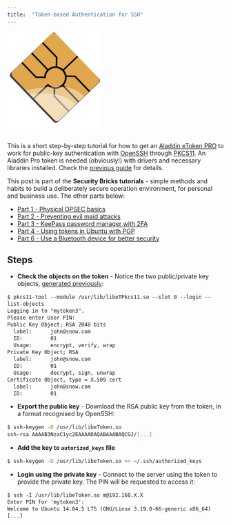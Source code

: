 ```yaml
---
title:  "Token-based Authentication for SSH"
---
```


![Logo](/assets/images/token-ssh/smart-card.png)

This is a short step-by-step tutorial for how to get an [Aladdin eToken PRO](https://github.com/OpenSC/OpenSC/wiki/Aladdin-eToken-PRO)
to work for public-key authentication with [OpenSSH](https://www.openssh.com/) through [PKCS11](https://en.wikipedia.org/wiki/PKCS_11).
An Aladdin Pro token is needed (obviously!) with drivers and necessary libraries installed. 
Check the [previous guide](https://livz.github.io/2017/07/17/using-tokens-in-Ubuntu-with-pgp.html) for details.

This post is part of the **Security Bricks tutorials** - simple methods and habits
to build a deliberately secure operation environment, for personal and business use. The other parts below:

* [Part 1 - Physical OPSEC basics](https://livz.github.io/2017/07/02/physical-OPSEC-basics.html)
* [Part 2 - Preventing evil maid attacks](https://livz.github.io/2017/05/06/preventing-evil-maid-attacks.html)
* [Part 3 - KeePass password manager with 2FA](https://livz.github.io/2017/07/09/keepass-password-manager-with-2fa.html)
* [Part 4 - Using tokens in Ubuntu with PGP](https://livz.github.io/2017/07/17/using-tokens-in-Ubuntu-with-pgp.html)
* [Part 6 - Use a Bluetooth device for better security](https://livz.github.io/2017/08/02/use-Bluetooth-device-for-better-security.html)

## Steps
* **Check the objects on the token** - Notice the two public/private key objects, 
[generated previously](https://livz.github.io/2017/07/17/using-tokens-in-Ubuntu-with-pgp.html):
```
$ pkcs11-tool --module /usr/lib/libeTPkcs11.so --slot 0 --login --list-objects
Logging in to "mytoken3".
Please enter User PIN: 
Public Key Object; RSA 2048 bits
  label:      john@snow.com
  ID:         01
  Usage:      encrypt, verify, wrap
Private Key Object; RSA 
  label:      john@snow.com
  ID:         01 
  Usage:      decrypt, sign, unwrap
Certificate Object, type = X.509 cert
  label:      john@snow.com
  ID:         01
```
* **Export the public key** - Download the RSA public key from the token, in a format recognised by OpenSSH:
```bash
$ ssh-keygen -D /usr/lib/libeToken.so
ssh-rsa AAAAB3NzaC1yc2EAAAADAQABAAABAQCGJ/[...]
```

* **Add the key to ```autorized_keys``` file**
```bash
$ ssh-keygen -D /usr/lib/libeToken.so >> ~/.ssh/authorized_keys
```

* **Login using the private key** - Connect to the server using the token to provide the private key. The PIN will be requested to access it:
```
$ ssh -I /usr/lib/libeToken.so m@192.168.X.X   
Enter PIN for 'mytoken3': 
Welcome to Ubuntu 14.04.5 LTS (GNU/Linux 3.19.0-66-generic x86_64)
[...] 
```
